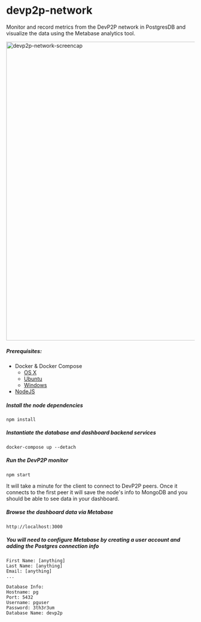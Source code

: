 # devp2p-network

Monitor and record metrics from the DevP2P network in PostgresDB and visualize the data using the Metabase analytics tool.

<img width="800" alt="devp2p-network-screencap" src="https://user-images.githubusercontent.com/1383412/50279407-6c982e80-03fe-11e9-9156-09a6567dda06.png">

##### Prerequisites:
- Docker & Docker Compose
    - [OS X](https://docs.docker.com/docker-for-mac/install/#install-and-run-docker-for-mac)
    - [Ubuntu](https://docs.docker.com/install/linux/docker-ce/ubuntu)
    - [Windows](https://docs.docker.com/docker-for-windows/install)
- [NodeJS](https://nodejs.org/en/download)

##### Install the node dependencies
```npm install```

##### Instantiate the database and dashboard backend services
```docker-compose up --detach```

##### Run the DevP2P monitor
```npm start```

It will take a minute for the client to connect to DevP2P peers. Once it connects to the first peer it will save the node's info to MongoDB and you should be able to see data in your dashboard.

##### Browse the dashboard data via Metabase
```http://localhost:3000```

##### You will need to configure Metabase by creating a user account and adding the Postgres connection info
```
First Name: [anything]
Last Name: [anything]
Email: [anything]
...
```

```
Database Info:
Hostname: pg
Port: 5432
Username: pguser
Password: 3th3r3um
Database Name: devp2p
```
